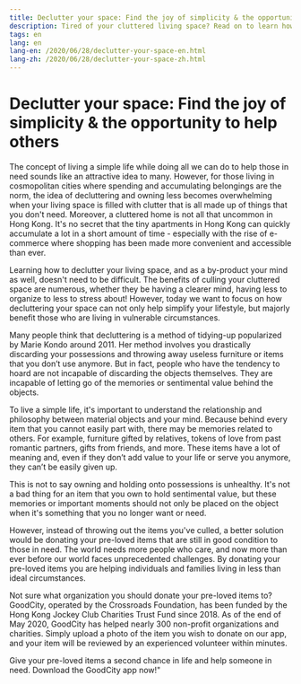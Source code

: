 ```yaml
---
title: Declutter your space: Find the joy of simplicity & the opportunity to help others
description: Tired of your cluttered living space? Read on to learn how you can find the joy of a simple lifestyle and help those in need by donating your pre-loved items.layout: blog
tags: en
lang: en
lang-en: /2020/06/28/declutter-your-space-en.html
lang-zh: /2020/06/28/declutter-your-space-zh.html
---
```


# Declutter your space: Find the joy of simplicity & the opportunity to help others

The concept of living a simple life while doing all we can do to help those in need sounds like an attractive idea to many. However, for those living in cosmopolitan cities where spending and accumulating belongings are the norm, the idea of decluttering and owning less becomes overwhelming when your living space is filled with clutter that is all made up of things that you don't need. Moreover, a cluttered home is not all that uncommon in Hong Kong. It's no secret that the tiny apartments in Hong Kong can quickly accumulate a lot in a short amount of time - especially with the rise of e-commerce where shopping has been made more convenient and accessible than ever. 

Learning how to declutter your living space, and as a by-product your mind as well, doesn't need to be difficult. The benefits of culling your cluttered space are numerous, whether they be having a clearer mind, having less to organize to less to stress about! However, today we want to focus on how decluttering your space can not only help simplify your lifestyle, but majorly benefit those who are living in vulnerable circumstances.

Many people think that decluttering is a method of tidying-up popularized by Marie Kondo around 2011. Her method involves you drastically discarding your possessions and throwing away useless furniture or items that you don’t use anymore. But in fact, people who have the tendency to hoard are not incapable of discarding the objects themselves. They are incapable of letting go of the memories or sentimental value behind the objects.

To live a simple life, it's important to understand the relationship and philosophy between material objects and your mind. Because behind every item that you cannot easily part with, there may be memories related to others. For example, furniture gifted by relatives, tokens of love from past romantic partners, gifts from friends, and more. These items have a lot of meaning and, even if they don’t add value to your life or serve you anymore, they can’t be easily given up.

This is not to say owning and holding onto possessions is unhealthy. It's not a bad thing for an item that you own to hold sentimental value, but these memories or important moments should not only be placed on the object when it's something that you no longer want or need.

However, instead of throwing out the items you've culled, a better solution would be donating your pre-loved items that are still in good condition to those in need. The world needs more people who care, and now more than ever before our world faces unprecedented challenges. By donating your pre-loved items you are helping individuals and families living in less than ideal circumstances. 

Not sure what organization you should donate your pre-loved items to? GoodCity, operated by the Crossroads Foundation, has been funded by the Hong Kong Jockey Club Charities Trust Fund since 2018. As of the end of May 2020, GoodCity has helped nearly 300 non-profit organizations and charities. Simply upload a photo of the item you wish to donate on our app, and your item will be reviewed by an experienced volunteer within minutes. 

Give your pre-loved items a second chance in life and help someone in need. Download the GoodCity app now!"
